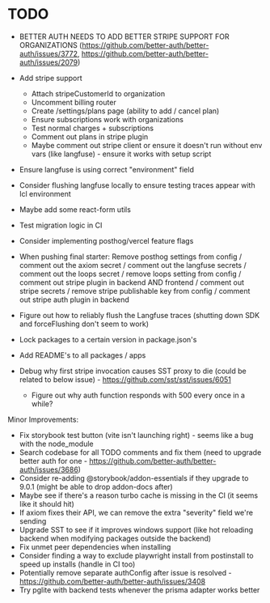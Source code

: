 # TODO

- BETTER AUTH NEEDS TO ADD BETTER STRIPE SUPPORT FOR ORGANIZATIONS (https://github.com/better-auth/better-auth/issues/3772, https://github.com/better-auth/better-auth/issues/2079)
- Add stripe support

  - Attach stripeCustomerId to organization
  - Uncomment billing router
  - Create /settings/plans page (ability to add / cancel plan)
  - Ensure subscriptions work with organizations
  - Test normal charges + subscriptions
  - Comment out plans in stripe plugin
  - Maybe comment out stripe client or ensure it doesn't run without env vars (like langfuse) - ensure it works with setup script

- Ensure langfuse is using correct "environment" field
- Consider flushing langfuse locally to ensure testing traces appear with lcl environment
- Maybe add some react-form utils
- Test migration logic in CI
- Consider implementing posthog/vercel feature flags
- When pushing final starter: Remove posthog settings from config / comment out the axiom secret / comment out the langfuse secrets / comment out the loops secret / remove loops setting from config / comment out stripe plugin in backend AND frontend / comment out stripe secrets / remove stripe publishable key from config / comment out stripe auth plugin in backend
- Figure out how to reliably flush the Langfuse traces (shutting down SDK and forceFlushing don't seem to work)
- Lock packages to a certain version in package.json's
- Add README's to all packages / apps
- Debug why first stripe invocation causes SST proxy to die (could be related to below issue) - https://github.com/sst/sst/issues/6051
  - Figure out why auth function responds with 500 every once in a while?

Minor Improvements:

- Fix storybook test button (vite isn't launching right) - seems like a bug with the node_module
- Search codebase for all TODO comments and fix them (need to upgrade better auth for one - https://github.com/better-auth/better-auth/issues/3686)
- Consider re-adding @storybook/addon-essentials if they upgrade to 9.0.1 (might be able to drop addon-docs after)
- Maybe see if there's a reason turbo cache is missing in the CI (it seems like it should hit)
- If axiom fixes their API, we can remove the extra "severity" field we're sending
- Upgrade SST to see if it improves windows support (like hot reloading backend when modifying packages outside the backend)
- Fix unmet peer dependencies when installing
- Consider finding a way to exclude playwright install from postinstall to speed up installs (handle in CI too)
- Potentially remove separate authConfig after issue is resolved - https://github.com/better-auth/better-auth/issues/3408
- Try pglite with backend tests whenever the prisma adapter works better
